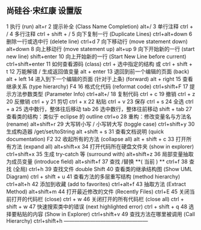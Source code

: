 ## 尚硅谷·宋红康 设置版
1	执行 (run)	alt+r
2	提示补全 (Class Name Completion)	alt+/
3	单行注释	ctrl + /
4	多行注释	ctrl + shift + /
5	向下复制一行 (Duplicate Lines)	ctrl+alt+down
6	删除一行或选中行 (delete line)	ctrl+d
7	向下移动行 (move statement down)	alt+down
8	向上移动行 (move statement up)	alt+up
9	向下开始新的一行 (start new line)	shift+enter
10	向上开始新的一行 (Start New Line before current)	ctrl+shift+enter
11	如何查看源码 (class)	ctrl + 选中指定的结构 或 ctrl + shift + t
12	万能解错 / 生成返回值变量	alt + enter
13	退回到前一个编辑的页面 (back)	alt + left
14	进入到下一个编辑的页面 (针对于上条) (forward)	alt + right
15	查看继承关系 (type hierarchy)	F4
16	格式化代码 (reformat code)	ctrl+shift+F
17	提示方法参数类型 (Parameter Info)	ctrl+alt+/
18	复制代码	ctrl + c
19	撤销	ctrl + z
20	反撤销	ctrl + y
21	剪切	ctrl + x
22	粘贴	ctrl + v
23	保存	ctrl + s
24	全选	ctrl + a
25	选中数行，整体往后移动	tab
26	选中数行，整体往前移动	shift + tab
27	查看类的结构：类似于 eclipse 的 outline	ctrl+o
28	重构：修改变量名与方法名 (rename)	alt+shift+r
29	大写转小写 / 小写转大写 (toggle case)	ctrl+shift+y
30	生成构造器 /get/set/toString	alt +shift + s
31	查看文档说明 (quick documentation)	F2
32	收起所有的方法 (collapse all)	alt + shift + c
33	打开所有方法 (expand all)	alt+shift+x
34	打开代码所在硬盘文件夹 (show in explorer)	ctrl+shift+x
35	生成 try-catch 等 (surround with)	alt+shift+z
36	局部变量抽取为成员变量 (introduce field)	alt+shift+f
37	查找 /替换 **( 当前 ) **	ctrl+f
38	查找 (全局)	ctrl+h
39	查找文件	double Shift
40	查看类的继承结构图 (Show UML Diagram)	ctrl + shift + u
41	查看方法的多层重写结构 (method hierarchy)	ctrl+alt+h
42	添加到收藏 (add to favorites)	ctrl+alt+f
43	抽取方法 (Extract Method)	alt+shift+m
44	打开最近修改的文件 (Recently Files)	ctrl+E
45	关闭当前打开的代码栏 (close)	ctrl + w
46	关闭打开的所有代码栏 (close all)	ctrl + shift + w
47	快速搜索类中的错误 (next highlighted error)	ctrl + shift + q
48	选择要粘贴的内容 (Show in Explorer)	ctrl+shift+v
49	查找方法在哪里被调用 (Call Hierarchy)	ctrl+shift+h
————————————————